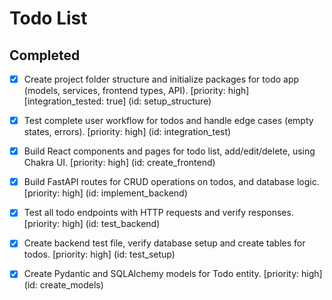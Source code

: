 # Todo List

## Completed

- [x] Create project folder structure and initialize packages for todo app (models, services, frontend types, API). [priority: high] [integration_tested: true] (id: setup_structure)
- [x] Test complete user workflow for todos and handle edge cases (empty states, errors). [priority: high] (id: integration_test)
- [x] Build React components and pages for todo list, add/edit/delete, using Chakra UI. [priority: high] (id: create_frontend)
- [x] Build FastAPI routes for CRUD operations on todos, and database logic. [priority: high] (id: implement_backend)
- [x] Test all todo endpoints with HTTP requests and verify responses. [priority: high] (id: test_backend)
- [x] Create backend test file, verify database setup and create tables for todos. [priority: high] (id: test_setup)
- [x] Create Pydantic and SQLAlchemy models for Todo entity. [priority: high] (id: create_models)

